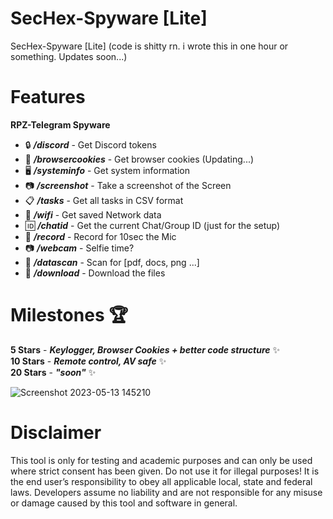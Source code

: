 # SecHex-Spyware [Lite]
SecHex-Spyware [Lite] (code is shitty rn. i wrote this in one hour or something. Updates soon...) 



# Features

**RPZ-Telegram Spyware**                                              
-  🔒 ***/discord*** - Get Discord tokens                        
-  🍪 ***/browsercookies*** - Get browser cookies (Updating...)                       
-  🖥️ ***/systeminfo*** - Get system information                        
-  📷 ***/screenshot*** - Take a screenshot of the Screen                        
-  📋 ***/tasks*** - Get all tasks in CSV format                        
-  📡 ***/wifi*** - Get saved Network data                        
-  🆔 ***/chatid*** - Get the current Chat/Group ID  (just for the setup)                                  
-  🎤 ***/record*** - Record for 10sec the Mic
-  📷 ***/webcam*** - Selfie time?   
-  📁 ***/datascan*** - Scan for [pdf, docs, png ...]  
-  📁 ***/download*** - Download the files  

# Milestones 🏆
**5 Stars** - ***Keylogger, Browser Cookies + better code structure*** ✨                             
**10 Stars** - ***Remote control, AV safe***  ✨                                                                
**20 Stars** - ***"soon"*** ✨     






![Screenshot 2023-05-13 145210](https://github.com/Rapunzel-ware/Spyware-LITE/assets/96635023/29f3af6c-dac9-42ae-a3e9-c1faf64097c4)


   

# Disclaimer
This tool is only for testing and academic purposes and can only be used where strict consent has been given. Do not use it for illegal purposes! It is the end user’s responsibility to obey all applicable local, state and federal laws. Developers assume no liability and are not responsible for any misuse or damage caused by this tool and software in general.
